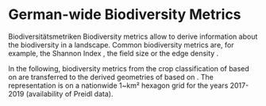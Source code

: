 # German-wide Biodiversity Metrics
<p> Biodiversitätsmetriken Biodiversity metrics allow to derive
information about the biodiversity in a landscape. Common biodiversity
metrics are, for example, the Shannon Index , the field size or the edge
density .</p>
<p> In the following, biodiversity metrics from the crop classification
of based on are transferred to the derived geometries of based on . The
representation is on a nationwide 1~km² hexagon grid for the years
2017-2019 (availability of Preidl data).</p>
